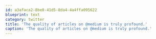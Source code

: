 ```yaml
---
id: a3afaca2-8be0-41d5-8da4-4a4ffa095622
blueprint: text
category: twitter
title: 'The quality of articles on @medium is truly profound.'
caption: 'The quality of articles on @medium is truly profound.'
---
```

